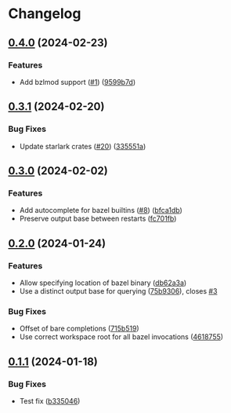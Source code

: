 # Changelog

## [0.4.0](https://github.com/cameron-martin/bazel-lsp/compare/v0.3.1...v0.4.0) (2024-02-23)


### Features

* Add bzlmod support ([#1](https://github.com/cameron-martin/bazel-lsp/issues/1)) ([9599b7d](https://github.com/cameron-martin/bazel-lsp/commit/9599b7d6a00e5e364599b5c2d8cc374ed16d8307))

## [0.3.1](https://github.com/cameron-martin/bazel-lsp/compare/v0.3.0...v0.3.1) (2024-02-20)


### Bug Fixes

* Update starlark crates ([#20](https://github.com/cameron-martin/bazel-lsp/issues/20)) ([335551a](https://github.com/cameron-martin/bazel-lsp/commit/335551ac22cc1bf516cb5735063ffd8519deeb29))

## [0.3.0](https://github.com/cameron-martin/bazel-lsp/compare/v0.2.0...v0.3.0) (2024-02-02)


### Features

* Add autocomplete for bazel builtins ([#8](https://github.com/cameron-martin/bazel-lsp/issues/8)) ([bfca1db](https://github.com/cameron-martin/bazel-lsp/commit/bfca1dbb2274317b1cdfaa75f7386b259ddf4eaf))
* Preserve output base between restarts ([fc701fb](https://github.com/cameron-martin/bazel-lsp/commit/fc701fb2d8859fdebc7231adc48e76aa0ba0b08f))

## [0.2.0](https://github.com/cameron-martin/bazel-lsp/compare/v0.1.1...v0.2.0) (2024-01-24)


### Features

* Allow specifying location of bazel binary ([db62a3a](https://github.com/cameron-martin/bazel-lsp/commit/db62a3ab1dd5f31f497fb54d2e58425239cb814d))
* Use a distinct output base for querying ([75b9306](https://github.com/cameron-martin/bazel-lsp/commit/75b930625cc3f345529a86f5e6d5e4994fc6d426)), closes [#3](https://github.com/cameron-martin/bazel-lsp/issues/3)


### Bug Fixes

* Offset of bare completions ([715b519](https://github.com/cameron-martin/bazel-lsp/commit/715b519747b2e61ffa3cd4fc746309565d8a98d8))
* Use correct workspace root for all bazel invocations ([4618755](https://github.com/cameron-martin/bazel-lsp/commit/4618755175610fd2e5972db5de3c390c1129663a))

## [0.1.1](https://github.com/cameron-martin/bazel-lsp/compare/v0.1.0...v0.1.1) (2024-01-18)


### Bug Fixes

* Test fix ([b335046](https://github.com/cameron-martin/bazel-lsp/commit/b335046f10f8ece1f240e87ca0341cd5d81e0ac5))
